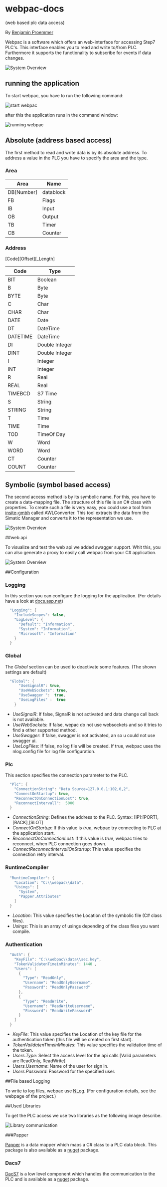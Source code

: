# webpac-docs
(web based plc data access)

By [Benjamin Proemmer](https://github.com/proemmer)

Webpac is a software which offers an web-interface for accessing Step7 PLC's. 
This interface enables you to read and write to/from PLC.
Furthermore it supports the functionality to subscribe for events if data changes.

![System Overview](./images/System.PNG)


## running the application

To start webpac, you have to run the following command:

![start webpac](./images/start.PNG)

after this the application runs in the command window:

![running webpac](./images/Running.PNG)

## Absolute (address based access)

The first method to read and write data is by its absolute address.
To address a value in the PLC you have to specify the area and the type.

### Area
| Area | Name  |
| ---------| --------------- |
| DB[Number] | datablock |
| FB | Flags |
| IB | Input |
| OB | Output |
| TB | Timer |
| CB | Counter |

### Address

[Code][Offset][_Length]

| Code | Type  |
| ---------| --------------- |
| BIT | Boolean |
| B   | Byte |
| BYTE| Byte |
| C   | Char |
| CHAR| Char |
| DATE | Date |
| DT | DateTime |
| DATETIME | DateTime |
| DI | Double Integer |
| DINT | Double Integer |
| I | Integer |
| INT | Integer |
| R | Real |
| REAL | Real |
| TIMEBCD | S7 Time |
| S | String |
| STRING | String |
| T | Time |
| TIME | Time |
| TOD | TimeOf Day |
| W | Word |
| WORD | Word |
| CT | Counter |
| COUNT | Counter |


## Symbolic (symbol based access)

The second access method is by its symbolic name. For this, you have to create a 
data-mapping file. The structure of this file is an C# class with properties. 
To create such a file is very easy, you could use a tool from 
[insite-gmbh](http://www.insite-gmbh.de) called AWLConverter. 
This tool extracts the data from the Simatic Manager and converts it 
to the representation we use. 

![System Overview](./images/ToolChain.PNG)

##web api

To visualize and test the web api we added swagger support. Whit this, 
you can also generate a proxy to easily call webpac from your C# application.

![System Overview](./images/Swagger.PNG)


##Configuration


### Logging

In this section you can configure the logging for the application. (For details have a look at [docs.asp.net](https://docs.asp.net/en/latest/fundamentals/logging.html#configuring-logging-in-your-application))

```c#
  "Logging": {
    "IncludeScopes": false,
    "LogLevel": {
      "Default": "Information",
      "System": "Information",
      "Microsoft": "Information"
    }
  }
```


### Global

The *Global* section can be used to deactivate some features. (The shown settings are default)

```c#
  "Global": {
      "UseSignalR": true,
      "UseWebSockets": true,
      "UseSwagger ":  true,
      "UseLogFiles" :  true
    }
```

*   *UseSignalR*: If false, SignalR is not activated and data change call back is not available. 
*   *UseWebSockets*: If false, wepac do not use websockets and so it tries to find a other supported method.
*   *UseSwagger*: If false, swagger is not activated, an so u could not use swagger ui.
*   *UseLogFiles*: If false, no log file will be created. If true, webpac uses the nlog.config file for log file configuration.

### Plc

This section specifies the connection parameter to the PLC.

```c#
  "Plc": {
    "ConnectionString": "Data Source=127.0.0.1:102,0,2",
    "ConnectOnStartup": true,
    "ReconnectOnConnectionLost": true,
    "ReconnectIntervall":  5000
  }
```

*   *ConnectionString*: Defines the address to the PLC. Syntax: [IP]:[PORT],[RACK],[SLOT]
*   *ConnectOnStartup*: If this value is *true*, webpac try connecting to PLC at the application start.
*   *ReconnectOnConnectionLost*: If this value is *true*, webpac tries to reconnect, when PLC connection goes down.
*   *ConnectReconnectIntervallOnStartup*: This value specifies the connection retry interval.

### RuntimeCompiler

```c#
  "RuntimeCompiler": {
    "Location": "C:\\webpac\\data",
    "Usings": [
      "System",
      "Papper.Attributes"
    ]
  }
```
*   *Location*: This value specifies the Location of the symbolic file (C# class files).
*   *Usings*: This is an array of usings depending of the class files you want compile.


### Authentication

```c#
  "Auth": {
    "KeyFile": "C:\\webpac\\data\\sec.key",
    "TokenValidatenTimeinMinutes": 1440 ,
    "Users": [
      {
        "Type": "ReadOnly",
        "Username": "ReadOnlyUsername",
        "Password": "ReadOnlyPassword"
      },
      {
        "Type": "ReadWrite",
        "Username": "ReadWriteUsername",
        "Password": "ReadWritePassword"
      }
    ]
  }
```

*   *KeyFile*: This value specifies the Location of the key file for the authentication token (this file will be created on first start).
*   *TokenValidatenTimeinMinutes*: This value specifies the validation time of the token.
*   *Users.Type*: Select the access level for the api calls [Valid parameters are ReadOnly, ReadWrite]
*   *Users.Username*: Name of the user for sign in.
*   *Users.Password*: Password for the specified user.

##File based Logging

To write to log files, webpac use [NLog](http://nlog-project.org/). 
(For configuration details, see the webpage of the project.)

##Used Libraries

To get the PLC access we use two libraries as the following image describe.

![Library communication](./images/webpactoplc.PNG)

###Papper

[Papper](http://proemmer.github.io/papper) is a data mapper which maps a C# class to a PLC data block.
This package is also available as a [nuget](https://www.nuget.org/packages/Papper/) package.


### Dacs7

[DacS7](http://proemmer.github.io/dacs7/) is a low level component which handles the communication to the 
PLC and is available as a [nuget](https://www.nuget.org/packages/Dacs7/) package.




